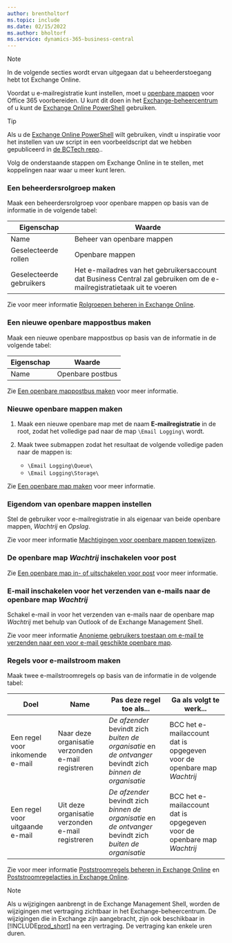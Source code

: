 ```yaml
---
author: brentholtorf
ms.topic: include
ms.date: 02/15/2022
ms.author: bholtorf
ms.service: dynamics-365-business-central
---
```


> [!NOTE]
> In de volgende secties wordt ervan uitgegaan dat u beheerderstoegang hebt tot Exchange Online.

Voordat u e-mailregistratie kunt instellen, moet u [openbare mappen](/exchange/collaboration-exo/public-folders/public-folders) voor Office 365 voorbereiden. U kunt dit doen in het [Exchange-beheercentrum](/exchange/exchange-admin-center?preserve-view=true) of u kunt de [Exchange Online PowerShell](/powershell/exchange/exchange-online-powershell?view=exchange-ps&?preserve-view=true) gebruiken.

> [!TIP]
> Als u de [Exchange Online PowerShell](/powershell/exchange/exchange-online-powershell?view=exchange-ps&preserve-view=true) wilt gebruiken, vindt u inspiratie voor het instellen van uw script in een voorbeeldscript dat we hebben gepubliceerd in [de BCTech repo](https://github.com/microsoft/BCTech/tree/master/samples/EmailLogging)..

Volg de onderstaande stappen om Exchange Online in te stellen, met koppelingen naar waar u meer kunt leren.

### Een beheerdersrolgroep maken

Maak een beheerdersrolgroep voor openbare mappen op basis van de informatie in de volgende tabel:

|Eigenschap        |Waarde                     |
|----------------|--------------------------|
|Name            |Beheer van openbare mappen |
|Geselecteerde rollen  |Openbare mappen            |
|Geselecteerde gebruikers  |Het e-mailadres van het gebruikersaccount dat Business Central zal gebruiken om de e-mailregistratietaak uit te voeren|

Zie voor meer informatie [Rolgroepen beheren in Exchange Online](/exchange/permissions-exo/role-groups).

### Een nieuwe openbare mappostbus maken

Maak een nieuwe openbare mappostbus op basis van de informatie in de volgende tabel:

|Eigenschap        |Waarde                     |
|----------------|--------------------------|
|Name            |Openbare postbus            |

Zie [Een openbare mappostbus maken](/exchange/collaboration-exo/public-folders/create-public-folder-mailbox) voor meer informatie.

### Nieuwe openbare mappen maken

1. Maak een nieuwe openbare map met de naam **E-mailregistratie** in de root, zodat het volledige pad naar de map `\Email Logging\` wordt.
2. Maak twee submappen zodat het resultaat de volgende volledige paden naar de mappen is:

    - `\Email Logging\Queue\`
    - `\Email Logging\Storage\`

Zie [Een openbare map maken](/exchange/collaboration-exo/public-folders/create-public-folder) voor meer informatie.

### Eigendom van openbare mappen instellen

Stel de gebruiker voor e-mailregistratie in als eigenaar van beide openbare mappen, *Wachtrij* en *Opslag*.

Zie voor meer informatie [Machtigingen voor openbare mappen toewijzen](/exchange/collaboration-exo/public-folders/set-up-public-folders#step-3-assign-permissions-to-the-public-folder).

### De openbare map *Wachtrij* inschakelen voor post

  Zie [Een openbare map in- of uitschakelen voor post](/exchange/collaboration-exo/public-folders/enable-or-disable-mail-for-public-folder) voor meer informatie.

### E-mail inschakelen voor het verzenden van e-mails naar de openbare map *Wachtrij*

Schakel e-mail in voor het verzenden van e-mails naar de openbare map *Wachtrij* met behulp van Outlook of de Exchange Management Shell.

Zie voor meer informatie [Anonieme gebruikers toestaan om e-mail te verzenden naar een voor e-mail geschikte openbare map](/exchange/collaboration-exo/public-folders/enable-or-disable-mail-for-public-folder#allow-anonymous-users-to-send-email-to-a-mail-enabled-public-folder?preserve-view=true).

### Regels voor e-mailstroom maken

Maak twee e-mailstroomregels op basis van de informatie in de volgende tabel:

|Doel  |Name |Pas deze regel toe als...             |Ga als volgt te werk...                          |
|---------|-----|----------------------------------|---------------------------------------------|
|Een regel voor inkomende e-mail |Naar deze organisatie verzonden e-mail registreren|*De afzender* bevindt zich *buiten de organisatie* en *de ontvanger* bevindt zich *binnen de organisatie*|BCC het e-mailaccount dat is opgegeven voor de openbare map *Wachtrij*|
|Een regel voor uitgaande e-mail | Uit deze organisatie verzonden e-mail registreren |*De afzender* bevindt zich *binnen de organisatie* en *de ontvanger* bevindt zich *buiten de organisatie*|BCC het e-mailaccount dat is opgegeven voor de openbare map *Wachtrij*|

Zie voor meer informatie [Poststroomregels beheren in Exchange Online](/exchange/security-and-compliance/mail-flow-rules/manage-mail-flow-rules?preserve-view=true) en [Poststroomregelacties in Exchange Online](/exchange/security-and-compliance/mail-flow-rules/mail-flow-rule-actions?preserve-view=true).

> [!NOTE]
> Als u wijzigingen aanbrengt in de Exchange Management Shell, worden de wijzigingen met vertraging zichtbaar in het Exchange-beheercentrum. De wijzigingen die in Exchange zijn aangebracht, zijn ook beschikbaar in [!INCLUDE[prod_short](prod_short.md)] na een vertraging. De vertraging kan enkele uren duren.
